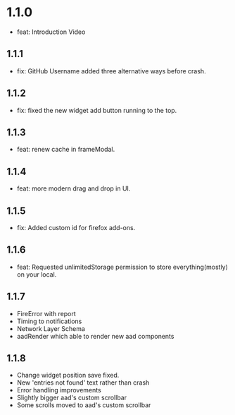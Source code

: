 # 1.1.0

- feat: Introduction Video

## 1.1.1

- fix: GitHub Username added three alternative ways before crash.

## 1.1.2

- fix: fixed the new widget add button running to the top.

## 1.1.3

- feat: renew cache in frameModal.

## 1.1.4

- feat: more modern drag and drop in UI.

## 1.1.5

- fix: Added custom id for firefox add-ons.

## 1.1.6

- feat: Requested unlimitedStorage permission to store everything(mostly) on your local.

## 1.1.7

- FireError with report
- Timing to notifications
- Network Layer Schema
- aadRender which able to render new aad components

## 1.1.8

- Change widget position save fixed.
- New 'entries not found' text rather than crash
- Error handling improvements
- Slightly bigger aad's custom scrollbar
- Some scrolls moved to aad's custom scrollbar